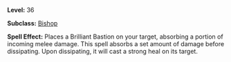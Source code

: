 <!-- TITLE: Spell: Brilliant Bastion -->

**Level:** 36

**Subclass:** [Bishop](bishop)

**Spell Effect:** Places a Brilliant Bastion on your target, absorbing a portion of incoming melee damage.  This spell absorbs a set amount of damage before dissipating.  Upon dissipating, it will cast a strong heal on its target.